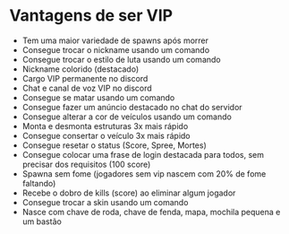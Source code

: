 # Vantagens de ser VIP

- Tem uma maior variedade de spawns após morrer
- Consegue trocar o nickname usando um comando
- Consegue trocar o estilo de luta usando um comando
- Nickname colorido (destacado)
- Cargo VIP permanente no discord
- Chat e canal de voz VIP no discord
- Consegue se matar usando um comando
- Consegue fazer um anúncio destacado no chat do servidor
- Consegue alterar a cor de veículos usando um comando
- Monta e desmonta estruturas 3x mais rápido
- Consegue consertar o veículo 3x mais rápido
- Consegue resetar o status (Score, Spree, Mortes)
- Consegue colocar uma frase de login destacada para todos, sem precisar dos requisitos (100 score)
- Spawna sem fome (jogadores sem vip nascem com 20% de fome faltando)
- Recebe o dobro de kills (score) ao eliminar algum jogador
- Consegue trocar a skin usando um comando
- Nasce com chave de roda, chave de fenda, mapa, mochila pequena e um bastão
